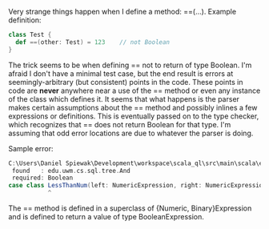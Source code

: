 Very strange things happen when I define a method: ==(...).  Example definition:

```scala
class Test {
  def ==(other: Test) = 123    // not Boolean
}
```

The trick seems to be when defining == not to return of type Boolean.  I'm afraid I don't have a minimal test case, but the end result is errors at seemingly-arbitrary (but consistent) points in the code.  These points in code are **never** anywhere near a use of the == method or even any instance of the class which defines it.  It seems that what happens is the parser makes certain assumptions about the == method and possibly inlines a few expressions or definitions.  This is eventually passed on to the type checker, which recognizes that == does not return Boolean for that type.  I'm assuming that odd error locations are due to whatever the parser is doing.

Sample error:

```scala
C:\Users\Daniel Spiewak\Development\workspace\scala_ql\src\main\scala\edu\uwm\cs\sql\tree\nodes.scala:24: error: type mismatch;
 found   : edu.uwm.cs.sql.tree.And
 required: Boolean
case class LessThanNum(left: NumericExpression, right: NumericExpression) extends BooleanExpression with BinaryTemplateResolution {
           ^
```

The == method is defined in a superclass of {Numeric, Binary}Expression and is defined to return a value of type BooleanExpression.

